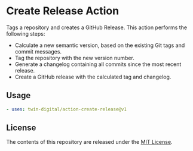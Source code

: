 # Create Release Action

Tags a repository and creates a GitHub Release. This action performs the following steps:

* Calculate a new semantic version, based on the existing Git tags and commit messages.
* Tag the repository with the new version number.
* Generate a changelog containing all commits since the most recent release.
* Create a GitHub release with the calculated tag and changelog.

## Usage

```yaml
- uses: twin-digital/action-create-release@v1
```

## License

The contents of this repository are released under the [MIT License](LICENSE).
